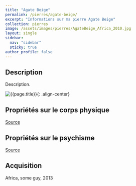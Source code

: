 ```yaml
---
title: "Agate Beige"
permalink: /pierres/agate-beige/
excerpt: "Informations sur ma pierre Agate Beige"
collection: pierres
image: /assets/images/pierres/AgateBeige_Africa_2010.jpg
layout: single
sidebar:
  nav: "sidebar"
  sticky: true
author_profile: false
---
```


## Description
Description.

![{{page.title}}]({{page.image}} "Agate Beige"){: .align-center}

## Propriétés sur le corps physique


[Source](https://)


## Propriétés sur le psychisme


[Source](https://)

## Acquisition
Africa, some guy, 2013